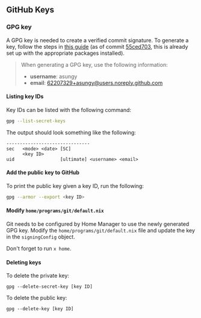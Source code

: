 ## GitHub Keys

### GPG key

A GPG key is needed to create a verified commit signature. To generate a key,
follow the steps in [this guide][github_generate_new_key] (as of commit
[55ced703][github_commit_55ced703], this is already set up with the appropriate
packages installed).

> When generating a GPG key, use the following information:
> - **username**: asungy
> - **email**: 62207329+asungy@users.noreply.github.com

#### Listing key IDs

Key IDs can be listed with the following command:

```bash
gpg --list-secret-keys
```

The output should look something like the following:

```
-------------------------------
sec   <mode> <date> [SC]
      <key ID>
uid                 [ultimate] <username> <email>
```

#### Add the public key to GitHub

To print the public key given a key ID, run the following:

```bash
gpg --armor --export <key ID>
```

#### Modify `home/programs/git/default.nix`

Git needs to be configured by Home Manager to use the newly generated GPG key.
Modify the `home/programs/git/default.nix` file and update the key in the
`signingConfig` object.

Don't forget to run `x home`.

#### Deleting keys

To delete the private key:
```
gpg --delete-secret-key [key ID]
```

To delete the public key:
```
gpg --delete-key [key ID]
```


[github_generate_new_key]: https://docs.github.com/en/authentication/managing-commit-signature-verification/generating-a-new-gpg-key
[github_commit_55ced703]: https://github.com/asungy/loadout/commit/55ced70398872e6f3aa83359216fcc7bc375965a
